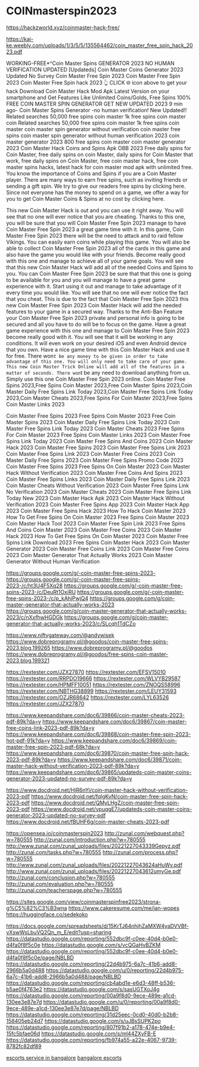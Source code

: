 # COINmasterspin2023

https://hackzworld.xyz/coinmaster-hack-free/

https://kai-ke.weebly.com/uploads/1/3/5/5/135564462/coin_master_free_spin_hack_2023.pdf



WORKING-FREE*^Coin Master Spins GENERATOR 2023 NO HUMAN VERIFICATION UPDATED
[Updateds] Coin Master Coins Generator 2023 Updated No Survey
Coin Master Free Spin 2023
Coin Master Free Spin 2023
Coin Master Free Spin hack 2023
👆 CLICK 🌐 icon above to get your hack Download Coin Master Hack Mod Apk Latest Version on your smartphone and Get Features Like Unlimited Coins/Golds, Free Spins
100% FREE COIN MASTER SPIN GENERATOR GET NEW UPDATED 2023 9 min ago- Coin Master Spins Generator -no human verification! New Updated!! Related searches 50,000 free spins coin master 1k free spins coin master coin Related searches 50,000 free spins coin master 1k free spins coin master coin master spin generator without verification coin master free spins coin master spin generator without human verification 2023 coin master generator 2023 800 free spins coin master coin master generator 2023
Coin Master Hack Coins and Spins Apk OBB 2023
Free daily spins for Coin Master, free daily spins on coin Master, daily spins for Coin Master that work, free daily spins on Coin Master, free coin master hack, free coin master spins hacks, latest hack for coin master mod apk with unlimited free. You know the importance of Coins and Spins if you are a Coin Master player. There are many ways to earn free spins, such as inviting friends or sending a gift spin. We try to give our readers free spins by clicking here. Since not everyone has the money to spend on a game, we offer a way for you to get Coin Master Coins & Spins at no cost by clicking here.

This new Coin Master Hack is out and you can use it right away. You will see that no one will ever notice that you are cheating. Thanks to this one, you will be sure that you will Coin Master Free Spin 2023 manage to have Coin Master Free Spin 2023 a great game time with it. In this game, Coin Master Free Spin 2023 there will be the need to attack and to raid fellow Vikings. You can easily earn coins while playing this game. You will also be able to collect Coin Master Free Spin 2023 all of the cards in this game and also have the game you would like with your friends. Become really good with this one and manage to achieve all of your game goals. You will see that this new Coin Master Hack will add all of the needed Coins and Spins to you. You can Coin Master Free Spin 2023 be sure that that this one is going to be available for you and you will manage to have a great game experience with it. Start using it out and manage to take advantage of it every time you would like. You will see that no one will ever notice the fact that you cheat. This is due to the fact that Coin Master Free Spin 2023 this new Coin Master Free Spin 2023 Coin Master Hack will add the needed features to your game in a secured way. Thanks to the Anti-Ban Feature your Coin Master Free Spin 2023 private and personal info is going to be secured and all you have to do will be to focus on the game. Have a great game experience with this one and manage to Coin Master Free Spin 2023 become really good with it. You will see that it will be working in any conditions. It will even work on your desired iOS and even Android device that you own. Have a nice game time with this Coin Master Hack and use it for free. There won`t be any money to be given in order to take advantage of this one. You will only need to take care of your game. This new Coin Master Trick Online will add all of the features in a matter of seconds. There won`t be any need to download anything from us. Simply use this one Coin Master Free Spin 2023 online.
Coin Master Free Spins 2023,Free Spins Coin Master 2023,Free Coin Master Spins 2023,Coin Master Daily Free Spins Link Today 2023,Coin Master Free Spins Link Today 2023,Coin Master Cheats 2023,Free Spins For Coin Master 2023,Free Spins Coin Master Links 2023

​Coin Master Free Spins 2023
Free Spins Coin Master 2023
Free Coin Master Spins 2023
Coin Master Daily Free Spins Link Today 2023
Coin Master Free Spins Link Today 2023
Coin Master Cheats 2023
Free Spins For Coin Master 2023
Free Spins Coin Master Links 2023
Coin Master Free Spins Link Today 2023
Coin Master Free Spins And Coins 2023
Coin Master Hack 2023
Coin Master Free Spins 2023
Coin Master Free Spins Link 2023
Coin Master Free Spins Link 2023
Coin Master Free Coins 2023
Coin Master Daily Free Spins 2023
Coin Master Free Spins Promo Code 2023
Coin Master Free Spins 2023
Free Spins On Coin Master 2023
Coin Master Hack Without Verification 2023
Coin Master Free Coins And Spins 2023
Coin Master Free Spins Links 2023
Coin Master Daily Free Spins Link 2023
Coin Master Cheats Without Verification 2023
Coin Master Free Spins Link No Verification 2023
Coin Master Cheats 2023
Coin Master Free Spins Link Today New 2023
Coin Master Hack Apk 2023
Coin Master Hack Without Verification 2023
Coin Master Free Spins App 2023
Coin Master Hack App 2023
Coin Master Free Spins Hack 2023
How To Hack Coin Master 2023
How To Get Free Spins On Coin Master 2023
Free Spins Coin Master 2023
Coin Master Hack Tool 2023
Coin Master Free Spin Link 2023
Free Spins And Coins Coin Master 2023
Coin Master Free Coins 2023
Coin Master Hack 2023
How To Get Free Spins On Coin Master 2023
Coin Master Free Spins Link Download 2023
Free Spins Coin Master Hack 2023
Coin Master Generator 2023
Coin Master Free Coins Link 2023
Coin Master Free Coins 2023
Coin Master Generator That Actually Works 2023
Coin Master Generator Without Human Verification

https://groups.google.com/g/-coin-master-free-spins-2023-
https://groups.google.com/g/-coin-master-free-spins-2023-/c/ht3U4F5Xq28
https://groups.google.com/g/-coin-master-free-spins-2023-/c/DeuRt1OxiRU
https://groups.google.com/g/-coin-master-free-spins-2023-/c/p_kAhjPwjQ4
https://groups.google.com/g/coin-master-generator-that-actually-works-2023
https://groups.google.com/g/coin-master-generator-that-actually-works-2023/c/nXxfhwHGDGk
https://groups.google.com/g/coin-master-generator-that-actually-works-2023/c/SLcqh1TdCZo

https://www.niftygateway.com/@andywisek
https://www.dobreprogramy.pl/@goodos/coin-master-free-spins-2023,blog,199265
https://www.dobreprogramy.pl/@goodos
https://www.dobreprogramy.pl/@goodos/free-spins-coin-master-2023,blog,199321



https://rextester.com/JZX27870
https://rextester.com/EFSV15010
https://rextester.com/RRPDO19666
https://rextester.com/WLVYB29587
https://rextester.com/HPMFF10051
https://rextester.com/ZNOQS58996
https://rextester.com/NBTHG38899
https://rextester.com/LEUY31593
https://rextester.com/OZJR68642
https://rextester.com/LYL63526
https://rextester.com/JZX27870

https://www.keepandshare.com/doc6/39866/coin-master-cheats-2023-pdf-89k?da=y
https://www.keepandshare.com/doc6/39867/coin-master-free-coins-link-2023-pdf-89k?da=y
https://www.keepandshare.com/doc6/39868/coin-master-free-spin-2023-hot-pdf-91k?da=y
https://www.keepandshare.com/doc6/39869/coin-master-free-spin-2023-pdf-68k?da=y
https://www.keepandshare.com/doc6/39870/coin-master-free-spin-hack-2023-pdf-89k?da=y
https://www.keepandshare.com/doc6/39871/coin-master-hack-without-verification-2023-pdf-89k?da=y
https://www.keepandshare.com/doc6/39865/updateds-coin-master-coins-generator-2023-updated-no-survey-pdf-89k?da=y

https://www.docdroid.net/HjR6nYi/coin-master-hack-without-verification-2023-pdf
https://www.docdroid.net/fqlgKvN/coin-master-free-spin-hack-2023-pdf
https://www.docdroid.net/QMyLHgZ/coin-master-free-spin-2023-pdf
https://www.docdroid.net/vpuqgE7/updateds-coin-master-coins-generator-2023-updated-no-survey-pdf
https://www.docdroid.net/fBUHF6g/coin-master-cheats-2023-pdf

https://opensea.io/coinmasterspin2023
http://zunal.com/webquest.php?w=780555
http://zunal.com/introduction.php?w=780555
http://www.zunal.com/zunal_uploads/files/20221227043339Gepyz.pdf
http://zunal.com/tasks.php?w=780555
http://zunal.com/process.php?w=780555
http://www.zunal.com/zunal_uploads/files/20221227043624aHuWy.pdf
http://www.zunal.com/zunal_uploads/files/20221227043612umyGe.pdf
http://zunal.com/conclusion.php?w=780555
http://zunal.com/evaluation.php?w=780555
http://zunal.com/teacherspage.php?w=780555


https://sites.google.com/view/coinmasterspinfree2023/strona-g%C5%82%C3%B3wna
https://www.cakeresume.com/me/jan-wopes
https://huggingface.co/sedekoko



https://docs.google.com/spreadsheets/d/15KrTJ64nhjhZaMXW4yaDVVBf-vXswWsLbuVQ2Qn_m_E/edit?usp=sharing
https://datastudio.google.com/reporting/552dbc9f-c0ee-40d4-b0e0-d4fa0f8f5c0e
https://datastudio.google.com/s/vcQGaHvBZKM
https://datastudio.google.com/reporting/552dbc9f-c0ee-40d4-b0e0-d4fa0f8f5c0e/page/NBLBD
https://datastudio.google.com/reporting/22d4b975-6a7c-41b6-add8-2966b5a0d488
https://datastudio.google.com/u/0/reporting/22d4b975-6a7c-41b6-add8-2966b5a0d488/page/NBLBD
https://datastudio.google.com/reporting/cb4abd1e-e6d3-48ff-b536-b5ae0f4763e2
https://datastudio.google.com/s/sasUGTXoJ4g
https://datastudio.google.com/reporting/00a9f8d0-9ece-489e-a1cd-130ee3e87e7d
https://datastudio.google.com/u/0/reporting/00a9f8d0-9ece-489e-a1cd-130ee3e87e7d/page/NBLBD
https://datastudio.google.com/reporting/31d25eec-0cd0-40d0-b2b8-158405eb24d7
https://datastudio.google.com/s/uJBsSUPK2po
https://datastudio.google.com/reporting/807f91b2-a178-474e-b9e4-15fc5bfae06d
https://datastudio.google.com/s/ml44ZXyFB-E
https://datastudio.google.com/reporting/fb974a55-a22e-4067-9739-8782fc82df89

[escorts service in bangalore](https://escortservicesinbangalore.com/)
[bangalore escorts](https://www.bestbangaloreescorts.in/)
